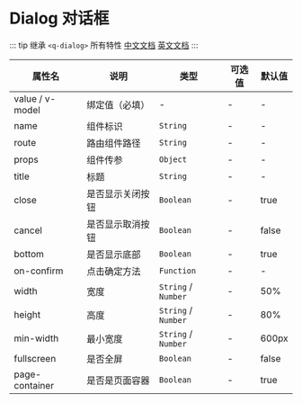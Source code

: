 # Dialog 对话框

::: tip
继承 `<q-dialog>` 所有特性
[中文文档](http://www.quasarchs.com/vue-components/dialog) [英文文档](https://quasar.dev/vue-components/dialog)
:::

| 属性名             | 说明       | 类型                  | 可选值 | 默认值   |
|-----------------|----------|---------------------|-----|-------|
| value / v-model | 绑定值（必填）  | -                   | -   | -     |
| name            | 组件标识     | `String`            | -   | -     |
| route           | 路由组件路径   | `String`            | -   | -     |
| props           | 组件传参     | `Object`            | -   | -     |
| title           | 标题       | `String`            | -   | -     |
| close           | 是否显示关闭按钮 | `Boolean`           | -   | true  |
| cancel          | 是否显示取消按钮 | `Boolean`           | -   | false |
| bottom          | 是否显示底部   | `Boolean`           | -   | true  |
| on-confirm      | 点击确定方法   | `Function`          | -   | -     |
| width           | 宽度       | `String` / `Number` | -   | 50%   |
| height          | 高度       | `String` / `Number` | -   | 80%   |
| min-width       | 最小宽度     | `String` / `Number` | -   | 600px |
| fullscreen      | 是否全屏     | `Boolean`           | -   | false |
| page-container  | 是否是页面容器  | `Boolean`           | -   | true  |
